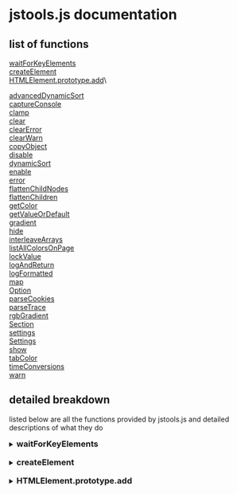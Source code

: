# jstools.js documentation

##  list of functions

[waitForKeyElements](#waitForKeyElements)\
[createElement](#createElement)\
[HTMLElement.prototype.add](#HTMLElement.prototype.add)\


[advancedDynamicSort](#advancedDynamicSort)\
[captureConsole](#captureConsole)\
[clamp](#clamp)\
[clear](#clear)\
[clearError](#clearError)\
[clearWarn](#clearWarn)\
[copyObject](#copyObject)\
[disable](#disable)\
[dynamicSort](#dynamicSort)\
[enable](#enable)\
[error](#error)\
[flattenChildNodes](#flattenChildNodes)\
[flattenChildren](#flattenChildren)\
[getColor](#getColor)\
[getValueOrDefault](#getValueOrDefault)\
[gradient](#gradient)\
[hide](#hide)\
[interleaveArrays](#interleaveArrays)\
[listAllColorsOnPage](#listAllColorsOnPage)\
[lockValue](#lockValue)\
[logAndReturn](#logAndReturn)\
[logFormatted](#logFormatted)\
[map](#map)\
[Option](#Option)\
[parseCookies](#parseCookies)\
[parseTrace](#parseTrace)\
[rgbGradient](#rgbGradient)\
[Section](#Section)\
[settings](#settings)\
[Settings](#Settings)\
[show](#show)\
[tabColor](#tabColor)\
[timeConversions](#timeConversions)\
[warn](#warn)

## detailed breakdown

listed below are all the functions provided by jstools.js and detailed descriptions of what they do

<style>h3{display:inline}</style>
<!--
<details>
    <summary><h3>TITLE</h3></summary>
    DESCRIPTION
usage
```js
```
result:
```html
```
</details>
<br>
-->

<details>
    <summary><h3>waitForKeyElements</h3></summary>
    waits for the element specified by the given css selector

usage
```js
waitForKeyElements("bdoy>main#content", function (el) {
    console.log(el);
});
```
result:
```html
<!-- logs the following element to the console whenever it is loaded onto the page -->
<body>
    <main id="content"></main> <--- this one
</body>
```
</details>
<br>

<details>
    <summary><h3>createElement</h3></summary>
    creates an HTML element given a tag and properties

usage
```js
createElement("div", {
    classList: "cls1 cls2 cls3",
    style: {
        color: "red",
        fontSize: "20px"
    },
    dataset: {
        info: "this is some info",
        number: 2
    },
    innerHTML: "Hello World"
});
```
returns the following html element
```html
<div class="cls1 cls2 cls3" style="color: red; font-size: 20px;" data-info="this is some info" data-number="2">Hello World</div>

```
</details>
<br>

<details>
    <summary><h3>HTMLElement.prototype.add</h3></summary>
    DESCRIPTION
    
usage
```js
```
result:
```html
```
</details>
<br>